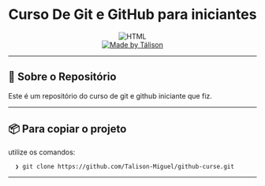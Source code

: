 <h1 align="center">
 Curso De Git e GitHub para iniciantes
</h1>

<p align="center">
  <img alt="HTML" src="https://img.shields.io/badge/Git_e_GitHub-orange">
 
  <br>
  
  <a href="https://www.linkedin.com/in/t%C3%A1lison-miguel/">
    <img alt="Made by Tálison" src="https://img.shields.io/badge/made%20by-talison-red">
  </a>
</p>

---

## :rocket: Sobre o Repositório

Este é um repositório do curso de git e github iniciante que fiz.

---

## 📦️ Para copiar o projeto

utilize os comandos:

```bash
  ❯ git clone https://github.com/Talison-Miguel/github-curse.git
```

---

